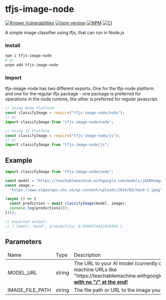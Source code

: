 # tfjs-image-node

[![Known Vulnerabilities](https://snyk.io/test/github/dwyl/hapi-auth-jwt2/badge.svg?targetFile=package.json)](https://snyk.io/test/github/kevinanielsen/tfjs-image-node?targetFile=package.json)
[![npm version](https://badge.fury.io/js/tfjs-image-node.svg)](https://badge.fury.io/js/tfjs-image-node)
[![NPM](https://github.com/kevinanielsen/tfjs-image-node/actions/workflows/npm-publish.yml/badge.svg)](https://github.com/kevinanielsen/tfjs-image-node/actions/workflows/npm-publish.yml/badge.svg)
[![CI](https://github.com/kevinanielsen/tfjs-image-node/actions/workflows/main.yml/badge.svg)](https://github.com/kevinanielsen/tfjs-image-node/actions/workflows/main.yml)

A simple image classifier using tfjs, that can run in Node.js

### Install

```bash
npm i tfjs-image-node
# or
pnpm add tfjs-image-node
```

### Import

tfjs-image-node has two different exports. One for the tfjs-node platform and one for the regular tfjs package - one package is preferred for operations in the node runtime, the other is preferred for regular javascript.

```typescript
// Using Node Platform
const classifyImage = require("tfjs-image-node/node");
// or
import classifyImage from "tfjs-image-node/node";

// Using JS Platform
const classifyImage = require("tfjs-image-node/js");
// or
import classifyImage from "tfjs-image-node/js";
```

## Example

```typescript
import classifyImage from "tfjs-image-node/node";

const model = "https://teachablemachine.withgoogle.com/models/jAIOHvmge";
const image =
  "https://www.stgeorges.nhs.uk/wp-content/uploads/2014/03/hand-2.jpeg";

(async () => {
  const prediction = await classifyImage(model, image);
  console.log(prediction[0]);
})();

// expected output:
// { label: 'Hand', probability: 0.9999574422836304 }
```

## Parameters

<table>
  <thead>
    <tr>
      <td>Name</td>
      <td>Type</td>
      <td>Description</td>  
    </tr>
  </thead>  
  <tdata>
    <tr>
      <td>
        MODEL_URL
      </td>
      <td>
        string
      </td>
      <td>
        The URL to your AI model (currently only supports teachable machine URLs like "https://teachablemachine.withgoogle.com/models/{model_id}" <u><b>with no "/" at the end!</b></u>
      </td>
    </tr>
    <tr>
      <td>
        IMAGE_FILE_PATH
      </td>
      <td>
        string
      </td>
      <td>
        The file path or URL to the image you want classified.
      </td>
    </tr>
  </tdata>
</table>
